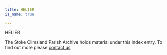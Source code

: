 ```yaml
---
title: HELIER
is_name: true

---
```


HELIER


The Stoke Climsland Parish Archive holds material under this index entry. To find out more please [contact us](/contact/)
